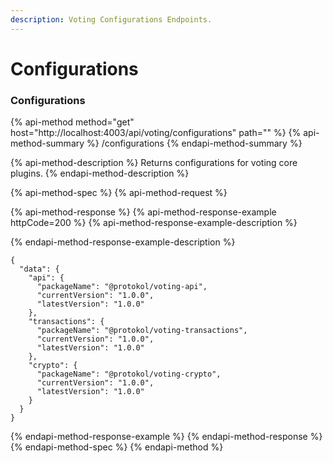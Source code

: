 ```yaml
---
description: Voting Configurations Endpoints.
---
```


# Configurations

### Configurations

{% api-method method="get" host="http://localhost:4003/api/voting/configurations" path="" %}
{% api-method-summary %}
/configurations
{% endapi-method-summary %}

{% api-method-description %}
Returns configurations for voting core plugins.
{% endapi-method-description %}

{% api-method-spec %}
{% api-method-request %}

{% api-method-response %}
{% api-method-response-example httpCode=200 %}
{% api-method-response-example-description %}

{% endapi-method-response-example-description %}

```
{
  "data": {
    "api": {
      "packageName": "@protokol/voting-api",
      "currentVersion": "1.0.0",
      "latestVersion": "1.0.0"
    },
    "transactions": {
      "packageName": "@protokol/voting-transactions",
      "currentVersion": "1.0.0",
      "latestVersion": "1.0.0"
    },
    "crypto": {
      "packageName": "@protokol/voting-crypto",
      "currentVersion": "1.0.0",
      "latestVersion": "1.0.0"
    }
  }
}
```
{% endapi-method-response-example %}
{% endapi-method-response %}
{% endapi-method-spec %}
{% endapi-method %}

